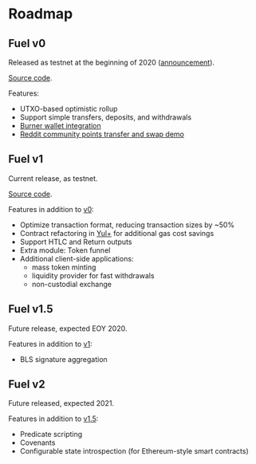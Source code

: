 Roadmap
===

Fuel v0
---

Released as testnet at the beginning of 2020 ([announcement](https://medium.com/@fuellabs/announcing-the-fuel-v0-open-beta-565a2d340fc3)).

[Source code](https://github.com/FuelLabs/fuel-core).

Features:
- UTXO-based optimistic rollup
- Support simple transfers, deposits, and withdrawals
- [Burner wallet integration](https://medium.com/@fuellabs/burner-wallet-fuel-7b8ce8e54aff)
- [Reddit community points transfer and swap demo](https://reddit.com/r/CryptoCurrency/comments/gonjm3/tldr_moons_and_bricks_go_brrr/)

Fuel v1
---

Current release, as testnet.

[Source code](https://github.com/FuelLabs/fuel).

Features in addition to [v0](#fuel-v0):
- Optimize transaction format, reducing transaction sizes by ~50%
- Contract refactoring in [Yul+](https://github.com/FuelLabs/yulp) for additional gas cost savings
- Support HTLC and Return outputs
- Extra module: Token funnel
- Additional client-side applications:
    - mass token minting
    - liquidity provider for fast withdrawals
    - non-custodial exchange

Fuel v1.5
---

Future release, expected EOY 2020.

Features in addition to [v1](#fuel-v1):
- BLS signature aggregation

Fuel v2
---

Future released, expected 2021.

Features in addition to [v1.5](#fuel-v15):
- Predicate scripting
- Covenants
- Configurable state introspection (for Ethereum-style smart contracts)
